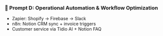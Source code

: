 ### 🤖 Prompt D: Operational Automation & Workflow Optimization
- Zapier: Shopify → Firebase → Slack
- n8n: Notion CRM sync + invoice triggers
- Customer service via Tidio AI + Notion FAQ